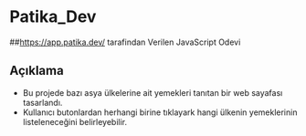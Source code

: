 # Patika_Dev
##https://app.patika.dev/ tarafindan Verilen JavaScript Odevi

## Açıklama
* Bu projede bazı asya ülkelerine ait yemekleri tanıtan bir web sayafası tasarlandı.
* Kullanıcı butonlardan herhangi birine tıklayark hangi ülkenin yemeklerinin listeleneceğini belirleyebilir.
